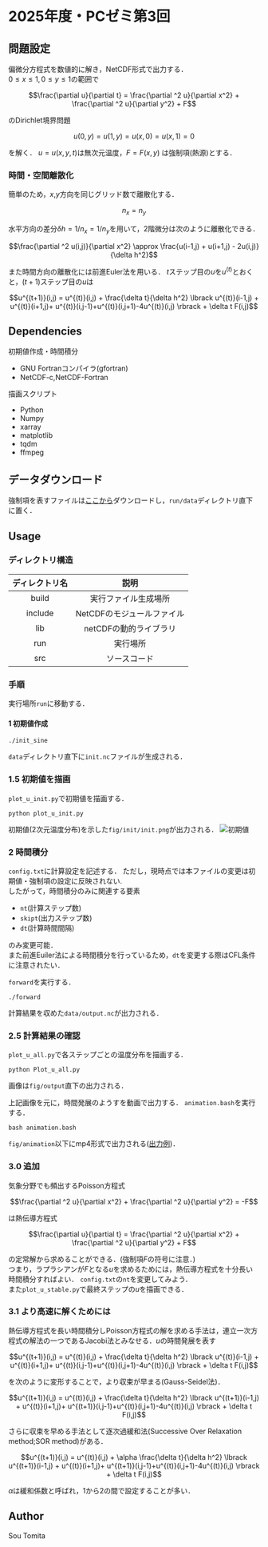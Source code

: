 # 2025年度・PCゼミ第3回



## 問題設定
偏微分方程式を数値的に解き，NetCDF形式で出力する．  
$0 \le x \le 1, 0 \le y \le 1$の範囲で
```math
\frac{\partial u}{\partial t} = \frac{\partial ^2 u}{\partial x^2} + \frac{\partial ^2 u}{\partial y^2} + F
```
のDirichlet境界問題
```math
u(0,y)=u(1,y)=u(x,0)=u(x,1)=0
```
を解く．
$u=u(x,y,t)$は無次元温度，$F=F(x,y)$ は強制項(熱源)とする．

### 時間・空間離散化
簡単のため，$x$,$y$方向を同じグリッド数で離散化する．
```math
n_x = n_y
```
水平方向の差分$\delta h = 1/n_x = 1/n_y$を用いて，2階微分は次のように離散化できる．
```math
\frac{\partial ^2 u(i,j)}{\partial x^2}  \approx  \frac{u(i-1,j) + u(i+1,j) - 2u(i,j)}{\delta h^2}
```
また時間方向の離散化には前進Euler法を用いる．
$t$ステップ目の$u$を$u^{(t)}$とおくと，$(t+1)$ステップ目の$u$は
```math
u^{(t+1)}(i,j) = u^{(t)}(i,j) + \frac{\delta t}{\delta h^2} \lbrack u^{(t)}(i-1,j) + u^{(t)}(i+1,j)+ u^{(t)}(i,j-1)+u^{(t)}(i,j+1)-4u^{(t)}(i,j) \rbrack + \delta t F(i,j)
```

## Dependencies
初期値作成・時間積分
- GNU Fortranコンパイラ(gfortran)
- NetCDF-c,NetCDF-Fortran

描画スクリプト
- Python
- Numpy
- xarray
- matplotlib
- tqdm
- ffmpeg

## データダウンロード
強制項を表すファイルは[ここから](https://drive.google.com/file/d/1ce9I2_WtM37T9ivTh3FmA1rdrERCUxmT/view?usp=sharing)ダウンロードし，```run/data```ディレクトリ直下に置く．

## Usage
### ディレクトリ構造
|ディレクトリ名|説明|
| :---: | :---: |
|build|実行ファイル生成場所|
|include|NetCDFのモジュールファイル|
|lib|netCDFの動的ライブラリ|
|run|実行場所|
|src|ソースコード|

### 手順
実行場所```run```に移動する．
#### 1 初期値作成
```
./init_sine
```
```data```ディレクトリ直下に```init.nc```ファイルが生成される．

### 1.5 初期値を描画
```plot_u_init.py```で初期値を描画する．
```
python plot_u_init.py
```
初期値(2次元温度分布)を示した```fig/init/init.png```が出力される．
![初期値](./doc/image/top/init.png)

### 2 時間積分
```config.txt```に計算設定を記述する．
ただし，現時点では本ファイルの変更は初期値・強制項の設定に反映されない.  
したがって，時間積分のみに関連する要素
- ```nt```(計算ステップ数)
- ```skipt```(出力ステップ数)
- ```dt```(計算時間間隔)  

のみ変更可能．    
また前進Euiler法による時間積分を行っているため，```dt```を変更する際はCFL条件に注意されたい．

```forward```を実行する．
```
./forward
```
計算結果を収めた```data/output.nc```が出力される．

### 2.5 計算結果の確認
```plot_u_all.py```で各ステップごとの温度分布を描画する．
```
python Plot_u_all.py 
```
画像は```fig/output```直下の出力される．

上記画像を元に，時間発展のようすを動画で出力する．
```animation.bash```を実行する．
```
bash animation.bash
```
```fig/animation```以下にmp4形式で出力される([出力例](./doc/image/top/output.mp4))．


### 3.0 追加
気象分野でも頻出するPoisson方程式
```math
\frac{\partial ^2 u}{\partial x^2} + \frac{\partial ^2 u}{\partial y^2} = -F
```
は熱伝導方程式
```math
\frac{\partial u}{\partial t} = \frac{\partial ^2 u}{\partial x^2} + \frac{\partial ^2 u}{\partial y^2} + F
```
の定常解から求めることができる．(強制項$F$の符号に注意．)  
つまり，ラプラシアンが$F$となる$u$を求めるためには，熱伝導方程式を十分長い時間積分すればよい．
```config.txt```の```nt```を変更してみよう．  
また```plot_u_stable.py```で最終ステップの$u$を描画できる．


### 3.1 より高速に解くためには
熱伝導方程式を長い時間積分しPoisson方程式の解を求める手法は，連立一次方程式の解法の一つであるJacobi法とみなせる．$u$の時間発展を表す
```math
u^{(t+1)}(i,j) = u^{(t)}(i,j) + \frac{\delta t}{\delta h^2} \lbrack u^{(t)}(i-1,j) + u^{(t)}(i+1,j)+ u^{(t)}(i,j-1)+u^{(t)}(i,j+1)-4u^{(t)}(i,j) \rbrack + \delta t F(i,j)
```
を次のように変形することで，より収束が早まる(Gauss-Seidel法)．
```math
u^{(t+1)}(i,j) = u^{(t)}(i,j) + \frac{\delta t}{\delta h^2} \lbrack u^{(t+1)}(i-1,j) + u^{(t)}(i+1,j)+ u^{(t+1)}(i,j-1)+u^{(t)}(i,j+1)-4u^{(t)}(i,j) \rbrack + \delta t F(i,j)
```
  
さらに収束を早める手法として逐次過緩和法(Successive Over Relaxation method;SOR method)がある．
```math
u^{(t+1)}(i,j) = u^{(t)}(i,j) + \alpha \frac{\delta t}{\delta h^2} \lbrack u^{(t+1)}(i-1,j) + u^{(t)}(i+1,j)+ u^{(t+1)}(i,j-1)+u^{(t)}(i,j+1)-4u^{(t)}(i,j) \rbrack + \delta t F(i,j)
```
$\alpha$は緩和係数と呼ばれ，1から2の間で設定することが多い．


## Author
Sou Tomita
